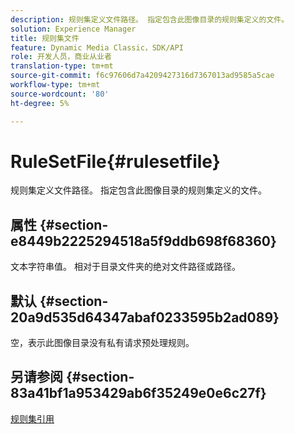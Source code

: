 ```yaml
---
description: 规则集定义文件路径。 指定包含此图像目录的规则集定义的文件。
solution: Experience Manager
title: 规则集文件
feature: Dynamic Media Classic，SDK/API
role: 开发人员，商业从业者
translation-type: tm+mt
source-git-commit: f6c97606d7a4209427316d7367013ad9585a5cae
workflow-type: tm+mt
source-wordcount: '80'
ht-degree: 5%

---
```



# RuleSetFile{#rulesetfile}

规则集定义文件路径。 指定包含此图像目录的规则集定义的文件。

## 属性 {#section-e8449b2225294518a5f9ddb698f68360}

文本字符串值。 相对于目录文件夹的绝对文件路径或路径。

## 默认 {#section-20a9d535d64347abaf0233595b2ad089}

空，表示此图像目录没有私有请求预处理规则。

## 另请参阅 {#section-83a41bf1a953429ab6f35249e0e6c27f}

[规则集引用](../../../../../is-api/image-catalog/image-serving-api-ref/c-image-catalog-reference/c-rule-set-reference/c-rule-set-reference.md#concept-3e5058cf3507470b82cac638df23ea8e)

